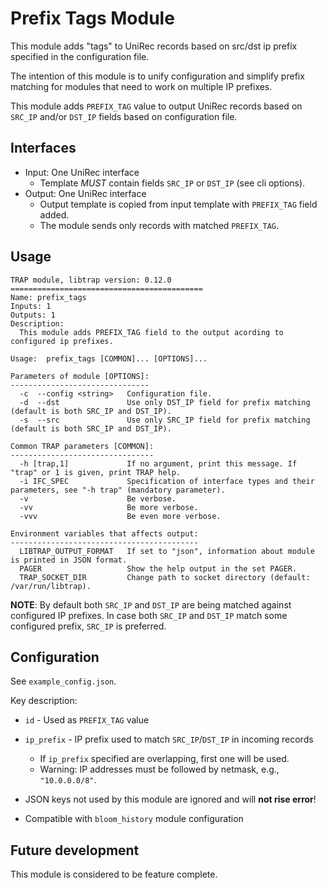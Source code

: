Prefix Tags Module
==================

This module adds "tags" to UniRec records based on src/dst ip prefix specified
in the configuration file.

The intention of this module is to unify configuration and simplify prefix
matching for modules that need to work on multiple IP prefixes.

This module adds `PREFIX_TAG` value to output UniRec records based on `SRC_IP`
and/or `DST_IP` fields based on configuration file.


Interfaces
----------

- Input: One UniRec interface
  - Template *MUST* contain fields `SRC_IP` or `DST_IP` (see cli options).
- Output: One UniRec interface
  - Output template is copied from input template with `PREFIX_TAG` field added.
  - The module sends only records with matched `PREFIX_TAG`.


Usage
-----

```
TRAP module, libtrap version: 0.12.0 
===========================================
Name: prefix_tags
Inputs: 1
Outputs: 1
Description:
  This module adds PREFIX_TAG field to the output acording to configured ip prefixes.

Usage:  prefix_tags [COMMON]... [OPTIONS]... 

Parameters of module [OPTIONS]:
-------------------------------
  -c  --config <string>   Configuration file.
  -d  --dst               Use only DST_IP field for prefix matching (default is both SRC_IP and DST_IP).
  -s  --src               Use only SRC_IP field for prefix matching (default is both SRC_IP and DST_IP).

Common TRAP parameters [COMMON]:
--------------------------------
  -h [trap,1]             If no argument, print this message. If "trap" or 1 is given, print TRAP help.
  -i IFC_SPEC             Specification of interface types and their parameters, see "-h trap" (mandatory parameter).
  -v                      Be verbose.
  -vv                     Be more verbose.
  -vvv                    Be even more verbose.

Environment variables that affects output:
------------------------------------------
  LIBTRAP_OUTPUT_FORMAT   If set to "json", information about module is printed in JSON format.
  PAGER                   Show the help output in the set PAGER.
  TRAP_SOCKET_DIR         Change path to socket directory (default: /var/run/libtrap).
```

__NOTE__: By default both `SRC_IP` and `DST_IP` are being matched against configured
IP prefixes. In case both `SRC_IP` and `DST_IP` match some configured prefix,
`SRC_IP` is preferred.

Configuration
-------------

See `example_config.json`.


Key description:
- `id` - Used as `PREFIX_TAG` value
- `ip_prefix` - IP prefix used to match `SRC_IP`/`DST_IP` in incoming records
    - If `ip_prefix` specified are overlapping, first one will be used.
    - Warning: IP addresses must be followed by netmask, e.g., `"10.0.0.0/8"`.


- JSON keys not used by this module are ignored and will __not rise error__!
- Compatible with `bloom_history` module configuration


Future development
------------------

This module is considered to be feature complete.

